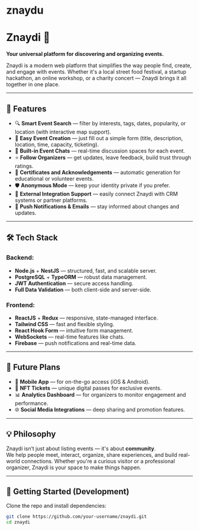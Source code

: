 # znaydu

# Znaydi 🎉

**Your universal platform for discovering and organizing events.**

Znaydi is a modern web platform that simplifies the way people find, create, and engage with events. Whether it's a local street food festival, a startup hackathon, an online workshop, or a charity concert — Znaydi brings it all together in one place.

---

## 🌟 Features

- 🔍 **Smart Event Search** — filter by interests, tags, dates, popularity, or location (with interactive map support).
- 📝 **Easy Event Creation** — just fill out a simple form (title, description, location, time, capacity, ticketing).
- 💬 **Built-in Event Chats** — real-time discussion spaces for each event.
- ⭐ **Follow Organizers** — get updates, leave feedback, build trust through ratings.
- 🧾 **Certificates and Acknowledgements** — automatic generation for educational or volunteer events.
- 🛡 **Anonymous Mode** — keep your identity private if you prefer.
- 🔗 **External Integration Support** — easily connect Znaydi with CRM systems or partner platforms.
- 📣 **Push Notifications & Emails** — stay informed about changes and updates.

---

## 🛠 Tech Stack

### Backend:

- **Node.js** + **NestJS** — structured, fast, and scalable server.
- **PostgreSQL** + **TypeORM** — robust data management.
- **JWT Authentication** — secure access handling.
- **Full Data Validation** — both client-side and server-side.

### Frontend:

- **ReactJS** + **Redux** — responsive, state-managed interface.
- **Tailwind CSS** — fast and flexible styling.
- **React Hook Form** — intuitive form management.
- **WebSockets** — real-time features like chats.
- **Firebase** — push notifications and real-time data.

---

## 🚀 Future Plans

- 📱 **Mobile App** — for on-the-go access (iOS & Android).
- 🧾 **NFT Tickets** — unique digital passes for exclusive events.
- 📊 **Analytics Dashboard** — for organizers to monitor engagement and performance.
- 🌐 **Social Media Integrations** — deep sharing and promotion features.

---

## 💡 Philosophy

Znaydi isn’t just about listing events — it's about **community**.  
We help people meet, interact, organize, share experiences, and build real-world connections. Whether you're a curious visitor or a professional organizer, Znaydi is your space to make things happen.

---

## 🧪 Getting Started (Development)

Clone the repo and install dependencies:

```bash
git clone https://github.com/your-username/znaydi.git
cd znaydi
```
